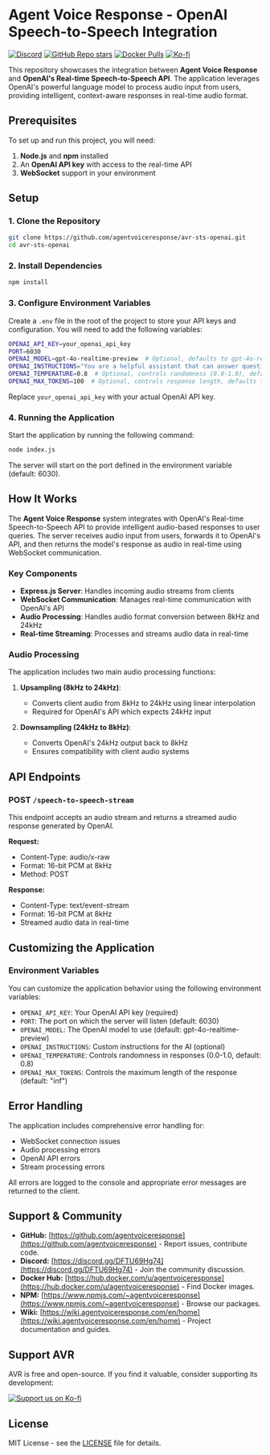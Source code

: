 # Agent Voice Response - OpenAI Speech-to-Speech Integration

[![Discord](https://img.shields.io/discord/1347239846632226998?label=Discord&logo=discord)](https://discord.gg/DFTU69Hg74)
[![GitHub Repo stars](https://img.shields.io/github/stars/agentvoiceresponse/avr-sts-openai?style=social)](https://github.com/agentvoiceresponse/avr-sts-openai)
[![Docker Pulls](https://img.shields.io/docker/pulls/agentvoiceresponse/avr-sts-openai?label=Docker%20Pulls&logo=docker)](https://hub.docker.com/r/agentvoiceresponse/avr-sts-openai)
[![Ko-fi](https://img.shields.io/badge/Support%20us%20on-Ko--fi-ff5e5b.svg)](https://ko-fi.com/agentvoiceresponse)

This repository showcases the integration between **Agent Voice Response** and **OpenAI's Real-time Speech-to-Speech API**. The application leverages OpenAI's powerful language model to process audio input from users, providing intelligent, context-aware responses in real-time audio format.

## Prerequisites

To set up and run this project, you will need:

1. **Node.js** and **npm** installed
2. An **OpenAI API key** with access to the real-time API
3. **WebSocket** support in your environment

## Setup

### 1. Clone the Repository

```bash
git clone https://github.com/agentvoiceresponse/avr-sts-openai.git
cd avr-sts-openai
```

### 2. Install Dependencies

```bash
npm install
```

### 3. Configure Environment Variables

Create a `.env` file in the root of the project to store your API keys and configuration. You will need to add the following variables:

```bash
OPENAI_API_KEY=your_openai_api_key
PORT=6030
OPENAI_MODEL=gpt-4o-realtime-preview  # Optional, defaults to gpt-4o-realtime-preview
OPENAI_INSTRUCTIONS="You are a helpful assistant that can answer questions and help with tasks."  # Optional
OPENAI_TEMPERATURE=0.8  # Optional, controls randomness (0.0-1.0), defaults to 0.8
OPENAI_MAX_TOKENS=100  # Optional, controls response length, defaults to "inf"
```

Replace `your_openai_api_key` with your actual OpenAI API key.

### 4. Running the Application

Start the application by running the following command:

```bash
node index.js
```

The server will start on the port defined in the environment variable (default: 6030).

## How It Works

The **Agent Voice Response** system integrates with OpenAI's Real-time Speech-to-Speech API to provide intelligent audio-based responses to user queries. The server receives audio input from users, forwards it to OpenAI's API, and then returns the model's response as audio in real-time using WebSocket communication.

### Key Components

- **Express.js Server**: Handles incoming audio streams from clients
- **WebSocket Communication**: Manages real-time communication with OpenAI's API
- **Audio Processing**: Handles audio format conversion between 8kHz and 24kHz
- **Real-time Streaming**: Processes and streams audio data in real-time

### Audio Processing

The application includes two main audio processing functions:

1. **Upsampling (8kHz to 24kHz)**:
   - Converts client audio from 8kHz to 24kHz using linear interpolation
   - Required for OpenAI's API which expects 24kHz input

2. **Downsampling (24kHz to 8kHz)**:
   - Converts OpenAI's 24kHz output back to 8kHz
   - Ensures compatibility with client audio systems

## API Endpoints

### POST `/speech-to-speech-stream`

This endpoint accepts an audio stream and returns a streamed audio response generated by OpenAI.

**Request:**
- Content-Type: audio/x-raw
- Format: 16-bit PCM at 8kHz
- Method: POST

**Response:**
- Content-Type: text/event-stream
- Format: 16-bit PCM at 8kHz
- Streamed audio data in real-time

## Customizing the Application

### Environment Variables

You can customize the application behavior using the following environment variables:

- `OPENAI_API_KEY`: Your OpenAI API key (required)
- `PORT`: The port on which the server will listen (default: 6030)
- `OPENAI_MODEL`: The OpenAI model to use (default: gpt-4o-realtime-preview)
- `OPENAI_INSTRUCTIONS`: Custom instructions for the AI (optional)
- `OPENAI_TEMPERATURE`: Controls randomness in responses (0.0-1.0, default: 0.8)
- `OPENAI_MAX_TOKENS`: Controls the maximum length of the response (default: "inf")

## Error Handling

The application includes comprehensive error handling for:
- WebSocket connection issues
- Audio processing errors
- OpenAI API errors
- Stream processing errors

All errors are logged to the console and appropriate error messages are returned to the client.

## Support & Community

*   **GitHub:** [https://github.com/agentvoiceresponse](https://github.com/agentvoiceresponse) - Report issues, contribute code.
*   **Discord:** [https://discord.gg/DFTU69Hg74](https://discord.gg/DFTU69Hg74) - Join the community discussion.
*   **Docker Hub:** [https://hub.docker.com/u/agentvoiceresponse](https://hub.docker.com/u/agentvoiceresponse) - Find Docker images.
*   **NPM:** [https://www.npmjs.com/~agentvoiceresponse](https://www.npmjs.com/~agentvoiceresponse) - Browse our packages.
*   **Wiki:** [https://wiki.agentvoiceresponse.com/en/home](https://wiki.agentvoiceresponse.com/en/home) - Project documentation and guides.

## Support AVR

AVR is free and open-source. If you find it valuable, consider supporting its development:

<a href="https://ko-fi.com/agentvoiceresponse" target="_blank"><img src="https://ko-fi.com/img/githubbutton_sm.svg" alt="Support us on Ko-fi"></a>

## License

MIT License - see the [LICENSE](LICENSE.md) file for details.